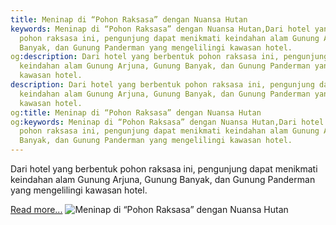 ```yaml
---
title: Meninap di “Pohon Raksasa” dengan Nuansa Hutan
keywords: Meninap di “Pohon Raksasa” dengan Nuansa Hutan,Dari hotel yang berbentuk
  pohon raksasa ini, pengunjung dapat menikmati keindahan alam Gunung Arjuna, Gunung
  Banyak, dan Gunung Panderman yang mengelilingi kawasan hotel.
og:description: Dari hotel yang berbentuk pohon raksasa ini, pengunjung dapat menikmati
  keindahan alam Gunung Arjuna, Gunung Banyak, dan Gunung Panderman yang mengelilingi
  kawasan hotel.
description: Dari hotel yang berbentuk pohon raksasa ini, pengunjung dapat menikmati
  keindahan alam Gunung Arjuna, Gunung Banyak, dan Gunung Panderman yang mengelilingi
  kawasan hotel.
og:title: Meninap di “Pohon Raksasa” dengan Nuansa Hutan
og:keywords: Meninap di “Pohon Raksasa” dengan Nuansa Hutan,Dari hotel yang berbentuk
  pohon raksasa ini, pengunjung dapat menikmati keindahan alam Gunung Arjuna, Gunung
  Banyak, dan Gunung Panderman yang mengelilingi kawasan hotel.
---
```


Dari hotel yang berbentuk pohon raksasa ini, pengunjung dapat menikmati keindahan alam Gunung Arjuna, Gunung Banyak, dan Gunung Panderman yang mengelilingi kawasan hotel.

[Read more...](https://www.sportourism.id/post/5939/meninap-di-“pohon-raksasa”-dengan-nuansa-hutan "Meninap di “Pohon Raksasa” dengan Nuansa Hutan")
![Meninap di “Pohon Raksasa” dengan Nuansa Hutan](https://services.sportourism.id/fileload/hotel-pohon-innjpg-eP6v.jpg "Meninap di “Pohon Raksasa” dengan Nuansa Hutan")